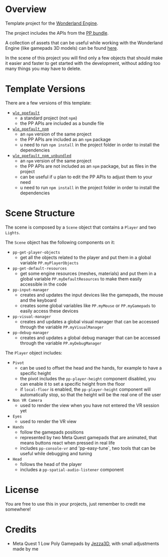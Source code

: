 # Overview

Template project for the [Wonderland Engine](https://wonderlandengine.com/).

The project includes the APIs from the [PP bundle](https://github.com/SignorPipo/wle_pp).

A collection of assets that can be useful while working with the Wonderland Engine (like gamepads 3D models) can be found [here](https://github.com/SignorPipo/wle_assets).

In the scene of this project you will find only a few objects that should make it easier and faster to get started with the development, without adding too many things you may have to delete.

# Template Versions

There are a few versions of this template:
- [`wle_ppefault`](https://github.com/SignorPipo/wle_ppefault/tree/main/wle_ppefault/wle_ppefault)
  * a standard project (not `npm`)
  * the PP APIs are included as a bundle file
- [`wle_ppefault_npm`](https://github.com/SignorPipo/wle_ppefault/tree/main/wle_ppefault/wle_ppefault_npm)
  * an `npm` version of the same project
  * the PP APIs are included as an `npm` package
  * u need to run `npm install` in the project folder in order to install the dependencies
- [`wle_ppefault_npm_unbundled`](https://github.com/SignorPipo/wle_ppefault/tree/main/wle_ppefault/wle_ppefault_npm_unbundled)
  * an `npm` version of the same project
  * the PP APIs are not included as an `npm` package, but as files in the project
  * can be useful if u plan to edit the PP APIs to adjust them to your need
  * u need to run `npm install` in the project folder in order to install the dependencies

# Scene Structure

The scene is composed by a `Scene` object that contains a `Player` and two `Lights`.

The `Scene` object has the following components on it:
- `pp-get-player-objects`
  * get all the objects related to the player and put them in a global variable `PP.myPlayerObjects`
- `pp-get-default-resources`
  * get some engine resources (meshes, materials) and put them in a global variable `PP.myDefaultResources` to make them easily accessible in the code
- `pp-input-manager`
  * creates and updates the input devices like the gamepads, the mouse and the keyboard
  * creates some global variables like `PP.myMouse` or `PP.myGamepads` to easily access these devices
- `pp-visual-manager`
  * creates and updates a global visual manager that can be accessed through the variable `PP.myVisualManager`
- `pp-debug-manager`
  * creates and updates a global debug manager that can be accessed through the variable `PP.myDebugManager`

The `Player` object includes:
- `Pivot`
  * can be used to offset the head and the hands, for example to have a specific height
  * the pivot includes the `pp-player-height` component disabled, you can enable it to set a specific height from the floor
  * if `local-floor` is enabled, the `pp-player-height` component will automatically stop, so that the height will be the real one of the user
- `Non VR Camera`
  * used to render the view when you have not entered the VR session yet
- `Eyes`
  * used to render the VR view
- `Hands`
  * follow the gamepads positions
  * represented by two Meta Quest gamepads that are animated, that means buttons react when pressed in real life
  * includes `pp-console-vr` and 'pp-easy-tune`, two tools that can be useful while debugging and tuning
- `Head`
  * follows the head of the player
  * includes a `pp-spatial-audio-listener` component

# License

You are free to use this in your projects, just remember to credit me somewhere!

# Credits

- Meta Quest 1 Low Poly Gamepads by [Jezza3D](https://sketchfab.com/Jezza3D), with small adjustments made by me